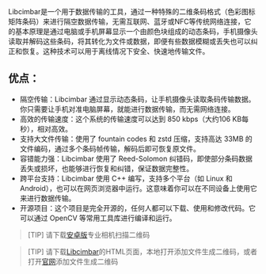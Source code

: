 Libcimbar是一个用于数据传输的工具，通过一种特殊的二维条码格式（色彩图标矩阵条码）来进行隔空数据传输，无需互联网、蓝牙或NFC等传统网络连接，它的基本原理是通过电脑或手机屏幕显示一个由颜色块组成的动态条码，手机摄像头读取并解码这些条码，将其转化为文件或数据，即便有些数据模糊或丢失也可以纠正和恢复。这种技术可以用于离线情况下安全、快速地传输文件。

## 优点：
* 隔空传输：Libcimbar 通过显示动态条码，让手机摄像头读取条码传输数据。你只需要让手机对准电脑屏幕，就能进行数据传输，而无需网络连接。
* 高效的传输速度：这个系统的传输速度可以达到 850 kbps（大约106 KB每秒），相对高效。
* 支持大文件传输：使用了 fountain codes 和 zstd 压缩，支持高达 33MB 的文件编码，通过多个条码帧传输，解码后即可恢复原文件。
* 容错能力强：Libcimbar 使用了 Reed-Solomon 纠错码，即使部分条码数据丢失或损坏，也能够进行恢复和纠错，保证数据完整性。
* 跨平台支持：Libcimbar 使用 C++ 编写，支持多个平台（如 Linux 和 Android），也可以在网页浏览器中运行。这意味着你可以在不同设备上使用它来进行数据传输。
* 开源项目：这个项目是完全开源的，任何人都可以下载、使用和修改代码。它可以通过 OpenCV 等常用工具库进行编译和运行。

>[TIP]
>请下载[安卓版](https://github.com/sz3/cfc/releases)专业相机扫描二维码

>[TIP]
>请下载[Libcimbar](https://github.com/sz3/libcimbar/releases)的HTML页面，本地打开添加文件生成二维码，或者打开[官网](https://cimbar.org/)添加文件生成二维码





